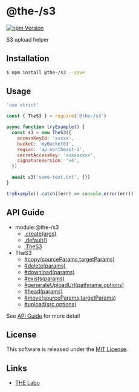 @the-/s3
==========

<!---
This file is generated by @the-/templates. Do not update manually.
--->

<!-- Badge Start -->
<a name="badges"></a>

[![npm Version][bd_npm_shield_url]][bd_npm_url]

[bd_repo_url]: https://github.com/the-labo/the
[bd_npm_url]: http://www.npmjs.org/package/@the-/s3
[bd_npm_shield_url]: http://img.shields.io/npm/v/@the-/s3.svg?style=flat

<!-- Badge End -->


<!-- Description Start -->
<a name="description"></a>

S3 upload helper

<!-- Description End -->


<!-- Overview Start -->
<a name="overview"></a>




<!-- Overview End -->


<!-- Sections Start -->
<a name="sections"></a>

<!-- Section from "doc/readme/01.Installation.md.hbs" Start -->

<a name="section-doc-readme-01-installation-md"></a>

Installation
-----

```bash
$ npm install @the-/s3 --save
```


<!-- Section from "doc/readme/01.Installation.md.hbs" End -->

<!-- Section from "doc/readme/02.Usage.md.hbs" Start -->

<a name="section-doc-readme-02-usage-md"></a>

Usage
---------

```javascript
'use strict'

const { TheS3 } = require('@the-/s3')

async function tryExample() {
  const s3 = new TheS3({
    accessKeyId: 'xxxxx',
    bucket: 'myBucket01',
    region: 'ap-northeast-1',
    secretAccessKey: 'xxxxxxxxx',
    signatureVersion: 'v4',
  })

  await s3('some-text.txt', {})
}

tryExample().catch((err) => console.error(err))

```


<!-- Section from "doc/readme/02.Usage.md.hbs" End -->


<!-- Sections Start -->

<a name="api"></a>

## API Guide


- module:@the-/s3
  - [.create(args)](./doc/api/api.md#module_@the-/s3.create)
  - [.default()](./doc/api/api.md#module_@the-/s3.default)
  - [.TheS3](./doc/api/api.md#module_@the-/s3.TheS3)
- TheS3
  - [#copy(sourceParams,targetParams)](./doc/api/api.md#TheS3#copy)
  - [#delete(params)](./doc/api/api.md#TheS3#delete)
  - [#download(params)](./doc/api/api.md#TheS3#download)
  - [#exists(params)](./doc/api/api.md#TheS3#exists)
  - [#generateUploadUrl(pathname,options)](./doc/api/api.md#TheS3#generateUploadUrl)
  - [#head(params)](./doc/api/api.md#TheS3#head)
  - [#move(sourceParams,targetParams)](./doc/api/api.md#TheS3#move)
  - [#upload(src,options)](./doc/api/api.md#TheS3#upload)

See [API Guide](./doc/api/api.md) for more detail


<!-- LICENSE Start -->
<a name="license"></a>

License
-------
This software is released under the [MIT License](https://github.com/the-labo/the/blob/master/LICENSE).

<!-- LICENSE End -->


<!-- Links Start -->
<a name="links"></a>

Links
------

+ [THE Labo][the_labo_url]

[the_labo_url]: https://github.com/the-labo

<!-- Links End -->
